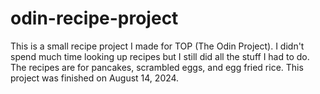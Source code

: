 # odin-recipe-project

This is a small recipe project I made for TOP (The Odin Project). I didn't spend much time looking up recipes but I still did all the stuff I had to do. The recipes are for pancakes, scrambled eggs, and egg fried rice. This project was finished on August 14, 2024.